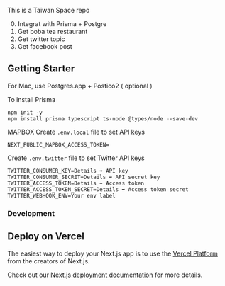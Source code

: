 This is a Taiwan Space repo

0. Integrat with Prisma + Postgre
1. Get boba tea restaurant
2. Get twitter topic
3. Get facebook post

## Getting Starter

For Mac, use Postgres.app + Postico2 ( optional )

To install Prisma
```
npm init -y
npm install prisma typescript ts-node @types/node --save-dev
```

MAPBOX 
Create `.env.local` file to set API keys
```.env.local
NEXT_PUBLIC_MAPBOX_ACCESS_TOKEN=
```

Create `.env.twitter` file to set Twitter API keys
```
TWITTER_CONSUMER_KEY=Details ➡️ API key 
TWITTER_CONSUMER_SECRET=Details ➡️ API secret key 
TWITTER_ACCESS_TOKEN=Details ➡️ Access token 
TWITTER_ACCESS_TOKEN_SECRET=Details ➡️ Access token secret 
TWITTER_WEBHOOK_ENV=Your env label
```

### Development

## Deploy on Vercel

The easiest way to deploy your Next.js app is to use the [Vercel Platform](https://vercel.com/new?utm_medium=default-template&filter=next.js&utm_source=create-next-app&utm_campaign=create-next-app-readme) from the creators of Next.js.

Check out our [Next.js deployment documentation](https://nextjs.org/docs/deployment) for more details.
